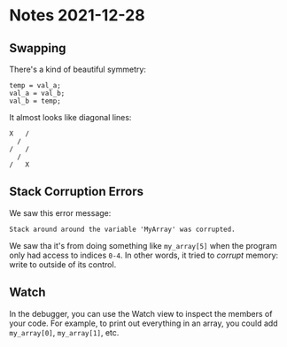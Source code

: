 # Notes 2021-12-28

## Swapping

There's a kind of beautiful symmetry:

```
temp = val_a;
val_a = val_b;
val_b = temp;
```

It almost looks like diagonal lines:

```
X   /
  /
/   /
  /
/   X
```

## Stack Corruption Errors

We saw this error message:

```
Stack around around the variable 'MyArray' was corrupted.
```

We saw tha it's from doing something like `my_array[5]` when the program only had access to indices `0-4`.
In other words, it tried to _corrupt_ memory: write to outside of its control.

## Watch

In the debugger, you can use the Watch view to inspect the members of your code.
For example, to print out everything in an array, you could add `my_array[0]`, `my_array[1]`, etc.
